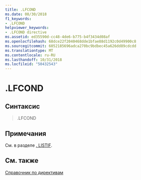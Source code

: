 ```yaml
---
title: .LFCOND
ms.date: 08/30/2018
f1_keywords:
- .LFCOND
helpviewer_keywords:
- .LFCOND directive
ms.assetid: ed35590d-cc48-4de6-b775-b4f3434d08af
ms.openlocfilehash: 68dce22f2040468dde1bfae88d1192c0d49900c8
ms.sourcegitcommit: 6052185696adca270bc9bdbec45a626dd89cdcdd
ms.translationtype: MT
ms.contentlocale: ru-RU
ms.lasthandoff: 10/31/2018
ms.locfileid: "50432543"
---
```

# <a name="lfcond"></a>.LFCOND

## <a name="syntax"></a>Синтаксис

> .LFCOND

## <a name="remarks"></a>Примечания

См. в разделе [. LISTIF](../../assembler/masm/dot-listif.md).

## <a name="see-also"></a>См. также

[Справочник по директивам](../../assembler/masm/directives-reference.md)<br/>
